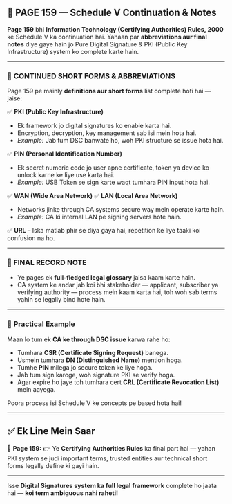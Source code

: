 ## 📄 **PAGE 159 — Schedule V Continuation & Notes**

**Page 159** bhi **Information Technology (Certifying Authorities) Rules, 2000** ke Schedule V ka continuation hai. Yahaan par **abbreviations aur final notes** diye gaye hain jo Pure Digital Signature & PKI (Public Key Infrastructure) system ko complete karte hain.

---

### 🔹 **CONTINUED SHORT FORMS & ABBREVIATIONS**

Page 159 pe mainly **definitions aur short forms** list complete hoti hai — jaise:

✅ **PKI (Public Key Infrastructure)**

* Ek framework jo digital signatures ko enable karta hai.
* Encryption, decryption, key management sab isi mein hota hai.
* *Example:* Jab tum DSC banwate ho, woh PKI structure se issue hota hai.

✅ **PIN (Personal Identification Number)**

* Ek secret numeric code jo user apne certificate, token ya device ko unlock karne ke liye use karta hai.
* *Example:* USB Token se sign karte waqt tumhara PIN input hota hai.

✅ **WAN (Wide Area Network)**
✅ **LAN (Local Area Network)**

* Networks jinke through CA systems secure way mein operate karte hain.
* *Example:* CA ki internal LAN pe signing servers hote hain.

✅ **URL** – Iska matlab phir se diya gaya hai, repetition ke liye taaki koi confusion na ho.

---

### 🔹 **FINAL RECORD NOTE**

* Ye pages ek **full-fledged legal glossary** jaisa kaam karte hain.
* CA system ke andar jab koi bhi stakeholder — applicant, subscriber ya verifying authority — process mein kaam karta hai, toh woh sab terms yahin se legally bind hote hain.

---

### 🧩 **Practical Example**

Maan lo tum ek **CA ke through DSC issue** karwa rahe ho:

* Tumhara **CSR (Certificate Signing Request)** banega.
* Usmein tumhara **DN (Distinguished Name)** mention hoga.
* Tumhe **PIN** milega jo secure token ke liye hoga.
* Jab tum sign karoge, woh signature PKI se verify hoga.
* Agar expire ho jaye toh tumhara cert **CRL (Certificate Revocation List)** mein aayega.

Poora process isi Schedule V ke concepts pe based hota hai!

---

## ✅ **Ek Line Mein Saar**

📌 **Page 159:**
👉 Ye **Certifying Authorities Rules** ka final part hai — yahan PKI system se judi important terms, trusted entities aur technical short forms legally define ki gayi hain.

---

Isse **Digital Signatures system ka full legal framework** complete ho jaata hai — **koi term ambiguous nahi raheti!**
